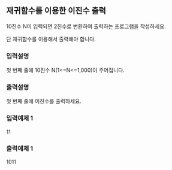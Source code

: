 ## 재귀함수를 이용한 이진수 출력

10진수 N이 입력되면 2진수로 변환하여 출력하는 프로그램을 작성하세요.

단 재귀함수를 이용해서 출력해야 합니다.

### 입력설명

첫 번째 줄에 10진수 N(1<=N<=1,000)이 주어집니다.

### 출력설명

첫 번째 줄에 이진수를 출력하세요.

### 입력예제 1

11

### 출력예제 1

1011

